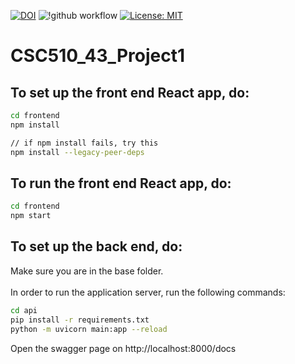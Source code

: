 [![DOI](https://zenodo.org/badge/541238337.svg)](https://zenodo.org/badge/latestdoi/541238337)
![!github workflow](https://github.com/sam16222/CSC510_43_Project1/actions/workflows/python-app.yml/badge.svg) 
[![License: MIT](https://img.shields.io/badge/License-MIT-yellow.svg)](https://opensource.org/licenses/MIT)

# CSC510_43_Project1

## To set up the front end React app, do:
```bash
cd frontend
npm install

// if npm install fails, try this
npm install --legacy-peer-deps
```

## To run the front end React app, do:
```bash
cd frontend
npm start
```

## To set up the back end, do:
Make sure you are in the base folder.<br><br>
In order to run the application server, run the following commands:
```bash
cd api
pip install -r requirements.txt
python -m uvicorn main:app --reload
```

Open the swagger page on http://localhost:8000/docs
